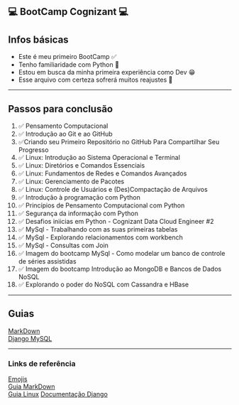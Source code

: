 :computer: BootCamp Cognizant :computer:
---
## **Infos básicas**
- Este é meu primeiro BootCamp :white_check_mark: 
- Tenho familiaridade com Python :snake:
- Estou em busca da minha primeira experiência como Dev :grin:
- Esse arquivo com certeza sofrerá muitos reajustes :construction_worker:
----
## **Passos para conclusão**
1. :white_check_mark: Pensamento Computacional
2. :white_check_mark: Introdução ao Git e ao GitHub
3. :white_check_mark:Criando seu Primeiro Repositório no GitHub Para Compartilhar Seu Progresso
4. :white_check_mark: Linux: Introdução ao Sistema Operacional e Terminal
5. :white_check_mark: Linux: Diretórios e Comandos Essenciais
6. :white_check_mark: Linux: Fundamentos de Redes e Comandos Avançados
7. :white_check_mark: Linux: Gerenciamento de Pacotes
8. :white_check_mark: Linux: Controle de Usuários e (Des)Compactação de Arquivos
9. :white_check_mark: Introdução à programação com Python
10. :white_check_mark: Princípios de Pensamento Computacional com Python
11. :white_check_mark: Segurança da informação com Python
12. :white_check_mark: Desafios iniicias em Python - Cognizant Data Cloud Engineer #2
13. :white_check_mark: MySql - Trabalhando com as suas primeiras tabelas
14. :white_check_mark: MySql - Explorando relacionamentos com workbench
15. :white_check_mark: MySql - Consultas com Join
16. :white_check_mark: Imagem do bootcamp MySql - Como modelar um banco de controle de séries assistidas
17. :white_check_mark: Imagem do bootcamp Introdução ao MongoDB e Bancos de Dados NoSQL
18. :white_check_mark: Explorando o poder do NoSQL com Cassandra e HBase

---
## **Guias**
[MarkDown](https://github.com/raaphiixx/Bootcamp-dio/tree/master/Guias/markdown)\
[Django MySQL](https://github.com/raaphiixx/Bootcamp-dio/tree/master/Projetos/diomysql)

---
### **Links de referência**
[Emojis](https://gist.github.com/rxaviers/7360908)\
[Guia MarkDown](https://www.markdownguide.org/basic-syntax/)\
[Guia Linux](https://github.com/LucasHe4rt/linux4noobs)
[Documentação Django](https://www.djangoproject.com/)
